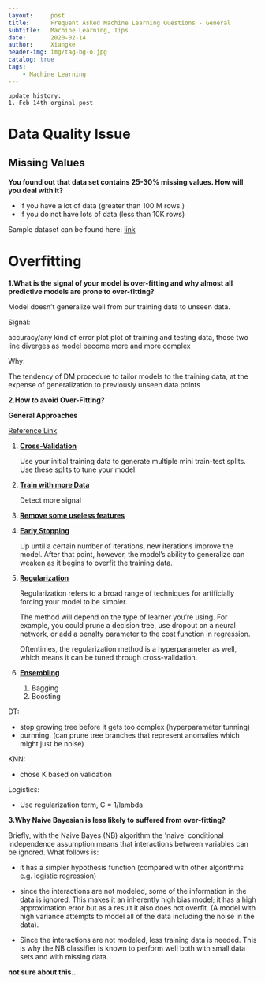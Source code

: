 ```yaml
---
layout:     post
title:      Frequent Asked Machine Learning Questions - General
subtitle:   Machine Learning, Tips
date:       2020-02-14
author:     Xiangke
header-img: img/tag-bg-o.jpg
catalog: true
tags:
    - Machine Learning
---
```




```
update history:
1. Feb 14th orginal post
```





# Data Quality Issue



## Missing Values



**You found out that data set contains 25-30% missing values. How will you deal with it?**

- If you have a lot of data (greater than 100 M rows.)
- If you do not have lots of data (less than 10K rows)

Sample dataset can be found here: [link](https://bit.ly/2BW9S7j)









# Overfitting

**1.What is the signal of your model is over-fitting and why almost all predictive models are prone to over-fitting?**

Model doesn’t generalize well from our training data to unseen data. 

Signal: 

accuracy/any kind of error plot plot of training and testing data, those two line diverges as model become more and more complex

Why:

The tendency of DM procedure to tailor models to the training data, at the expense of generalization to previously unseen data points



**2.How to avoid Over-Fitting?**

**General Approaches**

[Reference Link](https://elitedatascience.com/overfitting-in-machine-learning#how-to-prevent)

1. **<u>Cross-Validation</u>**

   Use your initial training data to generate multiple mini train-test splits. Use these splits to tune your model.

2. **<u>Train with more Data</u>**

   Detect more signal

3. **<u>Remove some useless features</u>**

4. **<u>Early Stopping</u>**

   Up until a certain number of iterations, new iterations improve the model. After that point, however, the model’s ability to generalize can weaken as it begins to overfit the training data.

5. <u>**Regularization**</u>

   Regularization refers to a broad range of techniques for artificially forcing your model to be simpler.

   The method will depend on the type of learner you’re using. For example, you could prune a decision tree, use dropout on a neural network, or add a penalty parameter to the cost function in regression.

   Oftentimes, the regularization method is a hyperparameter as well, which means it can be tuned through cross-validation.

6. **<u>Ensembling</u>**

   1. Bagging 
   2. Boosting



DT:

- stop growing tree before it gets too complex (hyperparameter tunning)
- purnning. (can prune tree branches that represent anomalies which might just be noise)

KNN:

- chose K based on validation

Logistics:

- Use regularization term, C = 1/lambda



**3.Why Naive Bayesian is less likely to suffered from over-fitting?**

Briefly, with the Naive Bayes (NB) algorithm the 'naive' conditional independence assumption means that interactions between variables can be ignored. What follows is:

- it has a simpler hypothesis function (compared with other algorithms e.g. logistic regression)

- since the interactions are not modeled, some of the information in the data is ignored. This makes it an inherently high bias model; it has a high approximation error but as a result it also does not overfit. (A model with high variance attempts to model all of the data including the noise in the data).

- Since the interactions are not modeled, less training data is needed. This is why the NB classifier is known to perform well both with small data sets and with missing data.

**not sure about this..**

